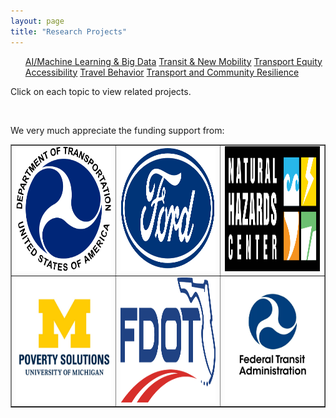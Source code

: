 ```yaml
---
layout: page
title: "Research Projects"
---
```


<article>
<nav>
  <ul>
    <a href="{{site.baseurl}}/aibigdata/" class="{% if page.url contains 'aibigdata' %}current{% endif %}">AI/Machine Learning & Big Data</a>
    <a href="{{site.baseurl}}/transitnewmobility/" class="{% if page.url contains 'transitnewmobility' %}current{% endif %}">Transit & New Mobility</a>
    <a href="{{site.baseurl}}/equity/" class="{% if page.url contains 'equity' %}current{% endif %}">Transport Equity</a>
    <a href="{{site.baseurl}}/accessibility/" class="{% if page.url contains 'accessibility' %}current{% endif %}">Accessibility</a>
    <a href="{{site.baseurl}}/travelbehavior/" class="{% if page.url contains 'travelbehavior' %}current{% endif %}">Travel Behavior</a>
    <a href="{{site.baseurl}}/resilience/" class="{% if page.url contains 'resilience' %}current{% endif %}">Transport and Community Resilience</a>
  </ul>
</nav>
   <p tyle="font-size:120%;">Click on each topic to view related projects. </p>
</article>

&nbsp; 

<p tyle="font-size:120%;"> We very much appreciate the funding support from: </p>




  
<div>
  <table border="1">
  <tr>
    <td> <img src="https://github.com/jacobyan0/jacobyan0.github.io/raw/master/images/Other/usdot.png"   width = 200px height = 200px ></td>
<td> <img src="./images/Other/Ford.png"   width = 200px height = 200px ></td>
    <td><img src="./images/Other/NHC.png"  width = 200px height = 200px></td>
   </tr> 
   <tr>
      <td><img src="./images/Other/Poverty Solutions.jpg" width = 200px height = 200px></td>
<td> <img src="./images/Other/fdot.png"   width = 200px height = 200px ></td>
      <td><img src="./images/Other/fta.jpg" width = 200px height = 200px>
  </td>
  </tr>
</table>

</div>
